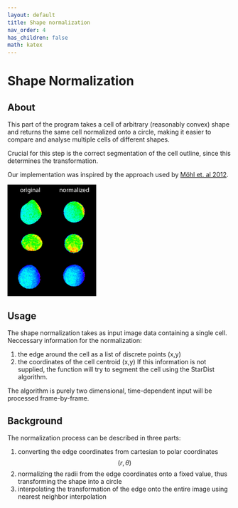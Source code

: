```yaml
---
layout: default
title: Shape normalization
nav_order: 4
has_children: false
math: katex
---
```



# Shape Normalization
## About

This part of the program takes a cell of arbitrary (reasonably convex) shape and returns the same cell normalized onto 
a circle, making it easier to compare and analyse multiple cells of different shapes.

Crucial for this step is the correct segmentation of the cell outline, 
since this determines the transformation.

Our implementation was inspired by the approach used by [Möhl et. al 2012](https://doi.org/10.1242/jcs.090746).

<img src="../assets/img/normalization.jpg" width="200">

## Usage

The shape normalization takes as input image data containing a single cell. 
Neccessary information for the normalization:
1. the edge around the cell as a list of discrete points (x,y)
2. the coordinates of the cell centroid (x,y)
If this information is not supplied, the function will try to segment the cell using the StarDist algorithm.


The algorithm is purely two dimensional, time-dependent input will be processed frame-by-frame.

## Background

The normalization process can be described in three parts:

1. converting the edge coordinates from cartesian to polar coordinates $$(r, \theta)$$
2. normalizing the radii from the edge coordinates onto a fixed value, thus transforming the shape into a circle
3. interpolating the transformation of the edge onto the entire image using nearest neighbor interpolation